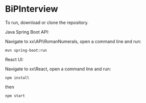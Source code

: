 # BiPInterview

To run, download or clone the repository.

Java Spring Boot API:
    
   Navigate to xx\API\RomanNumerals, open a command line and run:
   
    mvn spring-boot:run
  
React UI:

   Navigate to xx\React, open a command line and run: 
    
    npm install
    
   then 
    
    npm start

